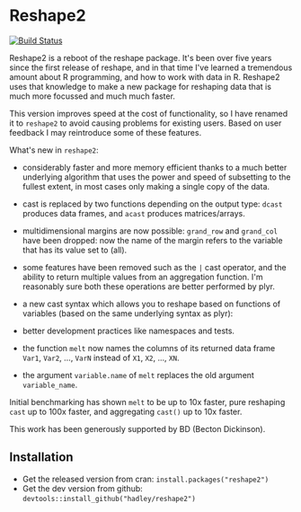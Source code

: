 # Reshape2

[![Build Status](https://travis-ci.org/hadley/reshape.png)](https://travis-ci.org/hadley/reshape)

Reshape2 is a reboot of the reshape package. It's been over five years since the first release of reshape, and in that time I've learned a tremendous amount about R programming, and how to work with data in R. Reshape2 uses that knowledge to make a new package for reshaping data that is much more focussed and much much faster.

This version improves speed at the cost of functionality, so I have renamed it to `reshape2` to avoid causing problems for existing users.  Based on user feedback I may reintroduce some of these features.

What's new in `reshape2`:

 * considerably faster and more memory efficient thanks to a much better
   underlying algorithm that uses the power and speed of subsetting to the
   fullest extent, in most cases only making a single copy of the data.

 * cast is replaced by two functions depending on the output type: `dcast`
   produces data frames, and `acast` produces matrices/arrays.

 * multidimensional margins are now possible: `grand_row` and `grand_col` have
   been dropped: now the name of the margin refers to the variable that has
   its value set to (all).

 * some features have been removed such as the `|` cast operator, and the
   ability to return multiple values from an aggregation function. I'm
   reasonably sure both these operations are better performed by plyr.

 * a new cast syntax which allows you to reshape based on functions
   of variables (based on the same underlying syntax as plyr):

 * better development practices like namespaces and tests.

 * the function `melt` now names the columns of its returned data frame `Var1`, `Var2`, ..., `VarN`  instead of `X1`, `X2`, ..., `XN`.

 * the argument `variable.name` of `melt` replaces the old argument `variable_name`.

Initial benchmarking has shown `melt` to be up to 10x faster, pure reshaping `cast` up to 100x faster, and aggregating `cast()` up to 10x faster.

This work has been generously supported by BD (Becton Dickinson).

## Installation

* Get the released version from cran: `install.packages("reshape2")`
* Get the dev version from github: `devtools::install_github("hadley/reshape2")`

